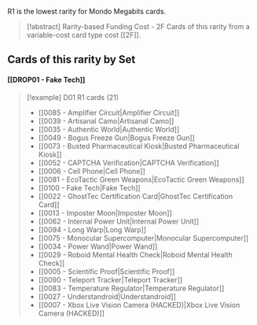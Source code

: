 R1 is the lowest rarity for Mondo Megabits cards.


> [!abstract] Rarity-based Funding Cost - 2F
> Cards of this rarity from a variable-cost card type cost [[2F]]. 


## Cards of this rarity by Set

#### [[DROP01 - Fake Tech]]

> [!example] D01 R1 cards (21)
>  - [[0085 - Amplifier Circuit|Amplifier Circuit]]
>  - [[0039 - Artisanal Camo|Artisanal Camo]]
>  - [[0035 - Authentic World|Authentic World]]
>  - [[0049 - Bogus Freeze Gun|Bogus Freeze Gun]]
>  - [[0073 - Busted Pharmaceutical Kiosk|Busted Pharmaceutical Kiosk]]
>  - [[0052 - CAPTCHA Verification|CAPTCHA Verification]]
>  - [[0006 - Cell Phone|Cell Phone]]
>  - [[0081 - EcoTactic Green Weapons|EcoTactic Green Weapons]]
>  - [[0100 - Fake Tech|Fake Tech]]
>  - [[0022 - GhostTec Certification Card|GhostTec Certification Card]]
>  - [[0013 - Imposter Moon|Imposter Moon]]
>  - [[0062 - Internal Power Unit|Internal Power Unit]]
>  - [[0094 - Long Warp|Long Warp]]
>  - [[0075 - Monocular Supercomputer|Monocular Supercomputer]]
>  - [[0034 - Power Wand|Power Wand]]
>  - [[0029 - Roboid Mental Health Check|Roboid Mental Health Check]]
>  - [[0005 - Scientific Proof|Scientific Proof]]
>  - [[0090 - Teleport Tracker|Teleport Tracker]]
>  - [[0083 - Temperature Regulator|Temperature Regulator]]
>  - [[0027 - Understandroid|Understandroid]]
>  - [[0007 - Xbox Live Vision Camera (HACKED)|Xbox Live Vision Camera (HACKED)]]

